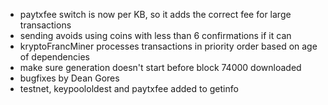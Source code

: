 * paytxfee switch is now per KB, so it adds the correct fee for large transactions
* sending avoids using coins with less than 6 confirmations if it can
* kryptoFrancMiner processes transactions in priority order based on age of dependencies
* make sure generation doesn't start before block 74000 downloaded
* bugfixes by Dean Gores
* testnet, keypoololdest and paytxfee added to getinfo
